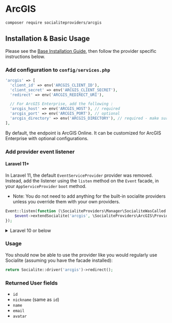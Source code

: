 # ArcGIS

```bash
composer require socialiteproviders/arcgis
```

## Installation & Basic Usage

Please see the [Base Installation Guide](https://socialiteproviders.com/usage/), then follow the provider specific instructions below.

### Add configuration to `config/services.php`

```php
'arcgis' => [    
  'client_id' => env('ARCGIS_CLIENT_ID'),  
  'client_secret' => env('ARCGIS_CLIENT_SECRET'),  
  'redirect' => env('ARCGIS_REDIRECT_URI'),

  // For ArcGIS Enterprise, add the following :
  'arcgis_host' => env('ARCGIS_HOST'), // required
  'arcgis_port' => env('ARCGIS_PORT'), // optional
  'arcgis_directory' => env('ARCGIS_DIRECTORY'), // required - make sure the directory points to Portal for ArcGIS
],
```

By default, the endpoint is ArcGIS Online. It can be customized for ArcGIS Enterprise with optional configurations.

### Add provider event listener

#### Laravel 11+

In Laravel 11, the default `EventServiceProvider` provider was removed. Instead, add the listener using the `listen` method on the `Event` facade, in your `AppServiceProvider` `boot` method.

* Note: You do not need to add anything for the built-in socialite providers unless you override them with your own providers.

```php
Event::listen(function (\SocialiteProviders\Manager\SocialiteWasCalled $event) {
    $event->extendSocialite('arcgis', \SocialiteProviders\ArcGIS\Provider::class);
});
```
<details>
<summary>
Laravel 10 or below
</summary>
Configure the package's listener to listen for `SocialiteWasCalled` events.

Add the event to your `listen[]` array in `app/Providers/EventServiceProvider`. See the [Base Installation Guide](https://socialiteproviders.com/usage/) for detailed instructions.

```php
protected $listen = [
    \SocialiteProviders\Manager\SocialiteWasCalled::class => [
        // ... other providers
        \SocialiteProviders\ArcGIS\ArcGISExtendSocialite::class.'@handle',
    ],
];
```
</details>

### Usage

You should now be able to use the provider like you would regularly use Socialite (assuming you have the facade installed):

```php
return Socialite::driver('arcgis')->redirect();
```

### Returned User fields

- ``id``
- ``nickname`` (same as ``id``)
- ``name``
- ``email``
- ``avatar``
